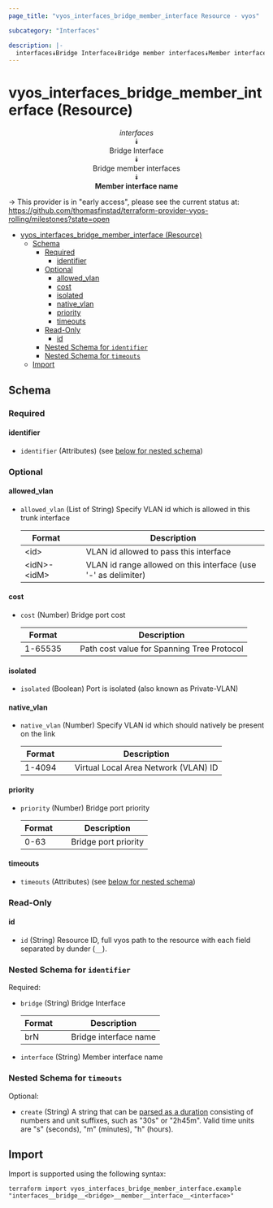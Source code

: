 ```yaml
---
page_title: "vyos_interfaces_bridge_member_interface Resource - vyos"

subcategory: "Interfaces"

description: |-
  interfaces⯯Bridge Interface⯯Bridge member interfaces⯯Member interface name
---
```


# vyos_interfaces_bridge_member_interface (Resource)
<center>


*interfaces*  
⯯  
Bridge Interface  
⯯  
Bridge member interfaces  
⯯  
**Member interface name**


</center>

-> This provider is in "early access", please see the current status at: https://github.com/thomasfinstad/terraform-provider-vyos-rolling/milestones?state=open

<!--TOC-->

- [vyos_interfaces_bridge_member_interface (Resource)](#vyos_interfaces_bridge_member_interface-resource)
  - [Schema](#schema)
    - [Required](#required)
      - [identifier](#identifier)
    - [Optional](#optional)
      - [allowed_vlan](#allowed_vlan)
      - [cost](#cost)
      - [isolated](#isolated)
      - [native_vlan](#native_vlan)
      - [priority](#priority)
      - [timeouts](#timeouts)
    - [Read-Only](#read-only)
      - [id](#id)
    - [Nested Schema for `identifier`](#nested-schema-for-identifier)
    - [Nested Schema for `timeouts`](#nested-schema-for-timeouts)
  - [Import](#import)

<!--TOC-->

<!-- schema generated by tfplugindocs -->
## Schema

### Required

#### identifier
- `identifier` (Attributes) (see [below for nested schema](#nestedatt--identifier))

### Optional

#### allowed_vlan
- `allowed_vlan` (List of String) Specify VLAN id which is allowed in this trunk interface

    |  Format       &emsp;|  Description                                                     |
    |---------------|------------------------------------------------------------------|
    |  &lt;id&gt;         &emsp;|  VLAN id allowed to pass this interface                          |
    |  &lt;idN&gt;-&lt;idM&gt;  &emsp;|  VLAN id range allowed on this interface (use &#39;-&#39; as delimiter)  |
#### cost
- `cost` (Number) Bridge port cost

    |  Format   &emsp;|  Description                                 |
    |-----------|----------------------------------------------|
    |  1-65535  &emsp;|  Path cost value for Spanning Tree Protocol  |
#### isolated
- `isolated` (Boolean) Port is isolated (also known as Private-VLAN)
#### native_vlan
- `native_vlan` (Number) Specify VLAN id which should natively be present on the link

    |  Format  &emsp;|  Description                           |
    |----------|----------------------------------------|
    |  1-4094  &emsp;|  Virtual Local Area Network (VLAN) ID  |
#### priority
- `priority` (Number) Bridge port priority

    |  Format  &emsp;|  Description           |
    |----------|------------------------|
    |  0-63    &emsp;|  Bridge port priority  |
#### timeouts
- `timeouts` (Attributes) (see [below for nested schema](#nestedatt--timeouts))

### Read-Only

#### id
- `id` (String) Resource ID, full vyos path to the resource with each field separated by dunder (`__`).

<a id="nestedatt--identifier"></a>
### Nested Schema for `identifier`

Required:

- `bridge` (String) Bridge Interface

    |  Format  &emsp;|  Description            |
    |----------|-------------------------|
    |  brN     &emsp;|  Bridge interface name  |
- `interface` (String) Member interface name


<a id="nestedatt--timeouts"></a>
### Nested Schema for `timeouts`

Optional:

- `create` (String) A string that can be [parsed as a duration](https://pkg.go.dev/time#ParseDuration) consisting of numbers and unit suffixes, such as &#34;30s&#34; or &#34;2h45m&#34;. Valid time units are &#34;s&#34; (seconds), &#34;m&#34; (minutes), &#34;h&#34; (hours).

## Import

Import is supported using the following syntax:

```shell
terraform import vyos_interfaces_bridge_member_interface.example "interfaces__bridge__<bridge>__member__interface__<interface>"
```

